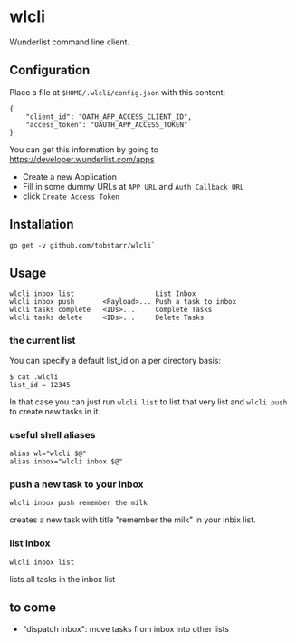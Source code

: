 # wlcli

Wunderlist command line client.

## Configuration

Place a file at `$HOME/.wlcli/config.json` with this content:

	{
		"client_id": "OATH_APP_ACCESS_CLIENT_ID",
		"access_token": "OAUTH_APP_ACCESS_TOKEN"
	}

You can get this information by going to https://developer.wunderlist.com/apps

* Create a new Application
* Fill in some dummy URLs at `APP URL` and `Auth Callback URL`
* click `Create Access Token`

## Installation

	go get -v github.com/tobstarr/wlcli`

## Usage

	wlcli inbox list                    List Inbox
	wlcli inbox push       <Payload>... Push a task to inbox
	wlcli tasks complete   <IDs>...     Complete Tasks
	wlcli tasks delete     <IDs>...     Delete Tasks

### the current list

You can specify a default list_id on a per directory basis:

	$ cat .wlcli
	list_id = 12345

In that case you can just run `wlcli list` to list that very list and `wlcli push` to create new tasks in it.

### useful shell aliases

	alias wl="wlcli $@"
	alias inbox="wlcli inbox $@"

### push a new task to your inbox

	wlcli inbox push remember the milk

creates a new task with title "remember the milk" in your inbix list.

### list inbox

	wlcli inbox list

lists all tasks in the inbox list

## to come

* "dispatch inbox": move tasks from inbox into other lists
